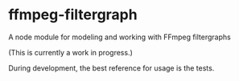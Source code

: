 # ffmpeg-filtergraph

A node module for modeling and working with FFmpeg filtergraphs

(This is currently a work in progress.)

During development, the best reference for usage is the tests.
